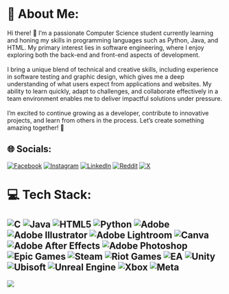 # 💫 About Me:
Hi there! 👋 I’m a passionate Computer Science student currently learning and honing my skills in programming languages such as Python, Java, and HTML. My primary interest lies in software engineering, where I enjoy exploring both the back-end and front-end aspects of development.<br><br>I bring a unique blend of technical and creative skills, including experience in software testing and graphic design, which gives me a deep understanding of what users expect from applications and websites. My ability to learn quickly, adapt to challenges, and collaborate effectively in a team environment enables me to deliver impactful solutions under pressure.<br><br>I’m excited to continue growing as a developer, contribute to innovative projects, and learn from others in the process. Let’s create something amazing together! 🌟


## 🌐 Socials:
[![Facebook](https://img.shields.io/badge/Facebook-%231877F2.svg?logo=Facebook&logoColor=white)](https://facebook.com/https://www.facebook.com/arrowwsir) [![Instagram](https://img.shields.io/badge/Instagram-%23E4405F.svg?logo=Instagram&logoColor=white)](https://instagram.com/https://www.instagram.com/arrow.sir/) [![LinkedIn](https://img.shields.io/badge/LinkedIn-%230077B5.svg?logo=linkedin&logoColor=white)](https://linkedin.com/in/https://www.linkedin.com/in/al-ahad-naba-000b9b291/) [![Reddit](https://img.shields.io/badge/Reddit-%23FF4500.svg?logo=Reddit&logoColor=white)](https://reddit.com/user/u/SpecificRaisin1996) [![X](https://img.shields.io/badge/X-black.svg?logo=X&logoColor=white)](https://x.com/@Ahad_Bin_Azim) 

# 💻 Tech Stack:
![C](https://img.shields.io/badge/c-%2300599C.svg?style=plastic&logo=c&logoColor=white) ![Java](https://img.shields.io/badge/java-%23ED8B00.svg?style=plastic&logo=openjdk&logoColor=white) ![HTML5](https://img.shields.io/badge/html5-%23E34F26.svg?style=plastic&logo=html5&logoColor=white) ![Python](https://img.shields.io/badge/python-3670A0?style=plastic&logo=python&logoColor=ffdd54) ![Adobe](https://img.shields.io/badge/adobe-%23FF0000.svg?style=plastic&logo=adobe&logoColor=white) ![Adobe Illustrator](https://img.shields.io/badge/adobe%20illustrator-%23FF9A00.svg?style=plastic&logo=adobe%20illustrator&logoColor=white) ![Adobe Lightroom](https://img.shields.io/badge/Adobe%20Lightroom-31A8FF.svg?style=plastic&logo=Adobe%20Lightroom&logoColor=white) ![Canva](https://img.shields.io/badge/Canva-%2300C4CC.svg?style=plastic&logo=Canva&logoColor=white) ![Adobe After Effects](https://img.shields.io/badge/Adobe%20After%20Effects-9999FF.svg?style=plastic&logo=Adobe%20After%20Effects&logoColor=white) ![Adobe Photoshop](https://img.shields.io/badge/adobe%20photoshop-%2331A8FF.svg?style=plastic&logo=adobe%20photoshop&logoColor=white) ![Epic Games](https://img.shields.io/badge/epicgames-%23313131.svg?style=plastic&logo=epicgames&logoColor=white) ![Steam](https://img.shields.io/badge/steam-%23000000.svg?style=plastic&logo=steam&logoColor=white) ![Riot Games](https://img.shields.io/badge/riotgames-D32936.svg?style=plastic&logo=riotgames&logoColor=white) ![EA](https://img.shields.io/badge/ea-%23000000.svg?style=plastic&logo=ea&logoColor=white) ![Unity](https://img.shields.io/badge/unity-%23000000.svg?style=plastic&logo=unity&logoColor=white) ![Ubisoft](https://img.shields.io/badge/Ubisoft-%23F5F5F5.svg?style=plastic&logo=Ubisoft&logoColor=black) ![Unreal Engine](https://img.shields.io/badge/unrealengine-%23313131.svg?style=plastic&logo=unrealengine&logoColor=white) ![Xbox](https://img.shields.io/badge/xbox-%23107C10.svg?style=plastic&logo=xbox&logoColor=white) ![Meta](https://img.shields.io/badge/Meta-%230467DF.svg?style=plastic&logo=Meta&logoColor=white)
---
[![](https://visitcount.itsvg.in/api?id=ArrowWSir&icon=5&color=0)](https://visitcount.itsvg.in)


<!-- Proudly created with GPRM ( https://gprm.itsvg.in ) -->

